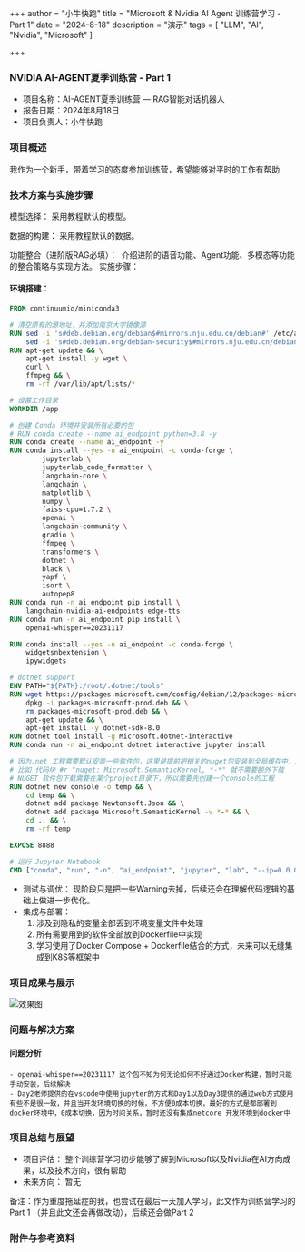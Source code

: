 +++
author = "小牛快跑"
title = "Microsoft & Nvidia AI Agent 训练营学习 - Part 1"
date = "2024-8-18"
description = "演示"
tags = [
    "LLM",
    "AI",
    "Nvidia",
    "Microsoft"
]

+++

### NVIDIA AI-AGENT夏季训练营 - Part 1

- 项目名称：AI-AGENT夏季训练营 — RAG智能对话机器人
- 报告日期：2024年8月18日
- 项目负责人：小牛快跑

### 项目概述

我作为一个新手，带着学习的态度参加训练营，希望能够对平时的工作有帮助

### 技术方案与实施步骤
模型选择： 采用教程默认的模型。

数据的构建： 采用教程默认的数据。

功能整合（进阶版RAG必填）：  介绍进阶的语音功能、Agent功能、多模态等功能的整合策略与实现方法。
实施步骤：
#### 环境搭建： 
```Dockerfile
FROM continuumio/miniconda3

# 清空原有的源地址，并添加南京大学镜像源
RUN sed -i 's#deb.debian.org/debian$#mirrors.nju.edu.cn/debian#' /etc/apt/sources.list.d/debian.sources && \
    sed -i 's#deb.debian.org/debian-security$#mirrors.nju.edu.cn/debian-security#' /etc/apt/sources.list.d/debian.sources
RUN apt-get update && \
    apt-get install -y wget \
    curl \
    ffmpeg && \
    rm -rf /var/lib/apt/lists/*

# 设置工作目录
WORKDIR /app

# 创建 Conda 环境并安装所有必要的包
# RUN conda create --name ai_endpoint python=3.8 -y
RUN conda create --name ai_endpoint -y
RUN conda install --yes -n ai_endpoint -c conda-forge \
        jupyterlab \
        jupyterlab_code_formatter \
        langchain-core \
        langchain \
        matplotlib \
        numpy \
        faiss-cpu=1.7.2 \
        openai \
        langchain-community \
        gradio \
        ffmpeg \
        transformers \
        dotnet \
        black \
        yapf \
        isort \
        autopep8
RUN conda run -n ai_endpoint pip install \
    langchain-nvidia-ai-endpoints edge-tts
RUN conda run -n ai_endpoint pip install \
    openai-whisper==20231117

RUN conda install --yes -n ai_endpoint -c conda-forge \
    widgetsnbextension \
    ipywidgets

# dotnet support
ENV PATH="${PATH}:/root/.dotnet/tools"
RUN wget https://packages.microsoft.com/config/debian/12/packages-microsoft-prod.deb -O packages-microsoft-prod.deb && \
    dpkg -i packages-microsoft-prod.deb && \
    rm packages-microsoft-prod.deb && \
    apt-get update && \
    apt-get install -y dotnet-sdk-8.0
RUN dotnet tool install -g Microsoft.dotnet-interactive
RUN conda run -n ai_endpoint dotnet interactive jupyter install

# 因为.net 工程需要默认安装一些软件包，这里是提前把相关的nuget包安装到全局缓存中，后续其它工程如果需要用到这个包，就不需要额外下载了
# 比如 代码块 #r "nuget: Microsoft.SemanticKernel, *-*" 就不需要额外下载
# NUGET 软件包下载需要在某个project目录下，所以需要先创建一个console的工程
RUN dotnet new console -o temp && \
    cd temp && \
    dotnet add package Newtonsoft.Json && \
    dotnet add package Microsoft.SemanticKernel -v *-* && \
    cd .. && \
    rm -rf temp

EXPOSE 8888

# 运行 Jupyter Notebook
CMD ["conda", "run", "-n", "ai_endpoint", "jupyter", "lab", "--ip=0.0.0.0", "--no-browser", "--allow-root", "--NotebookApp.token=''", "--notebook-dir=/app"]

```
- 测试与调优： 现阶段只是把一些Warning去掉，后续还会在理解代码逻辑的基础上做进一步优化。
- 集成与部署： 
    1. 涉及到隐私的变量全部丢到环境变量文件中处理
    2. 所有需要用到的软件全部放到Dockerfile中实现
    3. 学习使用了Docker Compose + Dockerfile结合的方式，未来可以无缝集成到K8S等框架中



### 项目成果与展示

![效果图](https://niu.fm/posts/image.png "Day 3 最终演示")

### 问题与解决方案
#### 问题分析
    - openai-whisper==20231117 这个包不知为何无论如何不好通过Docker构建，暂时只能手动安装，后续解决
    - Day2老师提供的在vscode中使用jupyter的方式和Day1以及Day3提供的通过web方式使用有些不是很一致，并且当开发环境切换的时候，不方便0成本切换，最好的方式是都部署到docker环境中，0成本切换，因为时间关系，暂时还没有集成netcore 开发环境到docker中

### 项目总结与展望
- 项目评估： 整个训练营学习初步能够了解到Microsoft以及Nvidia在AI方向成果，以及技术方向，很有帮助
- 未来方向： 暂无

备注：作为重度拖延症的我，也尝试在最后一天加入学习，此文作为训练营学习的Part 1 （并且此文还会再做改动），后续还会做Part 2


### 附件与参考资料